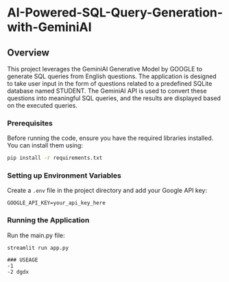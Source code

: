 # AI-Powered-SQL-Query-Generation-with-GeminiAI

## Overview

This project leverages the GeminiAI Generative Model by GOOGLE to generate SQL queries from English questions. The application is designed to take user input in the form of questions related to a predefined SQLite database named STUDENT. The GeminiAI API is used to convert these questions into meaningful SQL queries, and the results are displayed based on the executed queries.

### Prerequisites

Before running the code, ensure you have the required libraries installed. You can install them using:

```bash
pip install -r requirements.txt
```

### Setting up Environment Variables

Create a `.env` file in the project directory and add your Google API key:

```dotenv
GOOGLE_API_KEY=your_api_key_here
```

### Running the Application
Run the main.py file:
```run
streamlit run app.py

### USEAGE
-1
-2 dgdx
